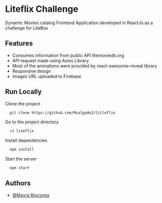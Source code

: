 
# Liteflix Challenge

Dynamic Movies catalog Frontend Application developed in ReactJs as a challenge for LiteBox

## Features

- Consumes information from public API themoviedb.org
- API request made using Axios Library
- Most of the animations were provided by react-awesome-reveal library
- Responsive design
- Images URL uploaded to Firebase


## Run Locally

Clone the project

```bash
  git clone https://github.com/MsalgadoJ/litleflix
```

Go to the project directory

```bash
  cd liteflix
```

Install dependencies

```bash
  npm install
```

Start the server

```bash
  npm start
```


## Authors

- [@Mayra Rincones](https://github.com/MsalgadoJ)

